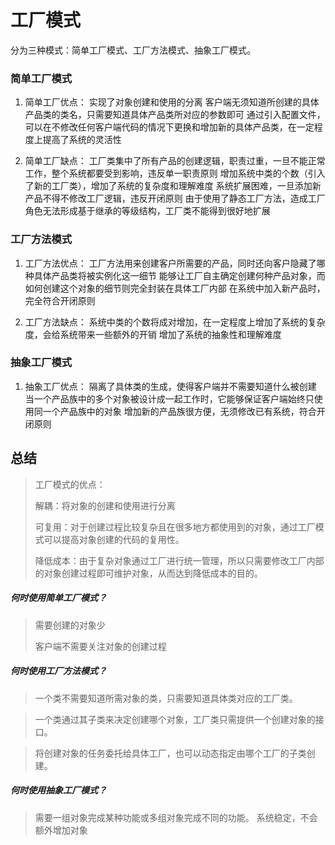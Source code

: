 # 工厂模式

分为三种模式：简单工厂模式、工厂方法模式、抽象工厂模式。

### 简单工厂模式

1. 简单工厂优点：
实现了对象创建和使用的分离
客户端无须知道所创建的具体产品类的类名，只需要知道具体产品类所对应的参数即可
通过引入配置文件，可以在不修改任何客户端代码的情况下更换和增加新的具体产品类，在一定程度上提高了系统的灵活性

2. 简单工厂缺点：
工厂类集中了所有产品的创建逻辑，职责过重，一旦不能正常工作，整个系统都要受到影响，违反单一职责原则
增加系统中类的个数（引入了新的工厂类），增加了系统的复杂度和理解难度
系统扩展困难，一旦添加新产品不得不修改工厂逻辑，违反开闭原则
由于使用了静态工厂方法，造成工厂角色无法形成基于继承的等级结构，工厂类不能得到很好地扩展

### 工厂方法模式

1. 工厂方法优点：
   工厂方法用来创建客户所需要的产品，同时还向客户隐藏了哪种具体产品类将被实例化这一细节
   能够让工厂自主确定创建何种产品对象，而如何创建这个对象的细节则完全封装在具体工厂内部
   在系统中加入新产品时，完全符合开闭原则

2. 工厂方法缺点：
   系统中类的个数将成对增加，在一定程度上增加了系统的复杂度，会给系统带来一些额外的开销
   增加了系统的抽象性和理解难度

### 抽象工厂模式

1. 抽象工厂优点：
   隔离了具体类的生成，使得客户端并不需要知道什么被创建
   当一个产品族中的多个对象被设计成一起工作时，它能够保证客户端始终只使用同一个产品族中的对象
   增加新的产品族很方便，无须修改已有系统，符合开闭原则


## 总结
> 工厂模式的优点：
> 
> 解耦：将对象的创建和使用进行分离
> 
> 可复用：对于创建过程比较复杂且在很多地方都使用到的对象，通过工厂模式可以提高对象创建的代码的复用性。
> 
> 降低成本：由于复杂对象通过工厂进行统一管理，所以只需要修改工厂内部的对象创建过程即可维护对象，从而达到降低成本的目的。
> 

##### 何时使用简单工厂模式？
> 需要创建的对象少
> 
> 客户端不需要关注对象的创建过程

##### 何时使用工厂方法模式？
> 一个类不需要知道所需对象的类，只需要知道具体类对应的工厂类。

> 一个类通过其子类来决定创建哪个对象，工厂类只需提供一个创建对象的接口。

> 将创建对象的任务委托给具体工厂，也可以动态指定由哪个工厂的子类创建。
##### 何时使用抽象工厂模式？

> 需要一组对象完成某种功能或多组对象完成不同的功能。
> 系统稳定，不会额外增加对象